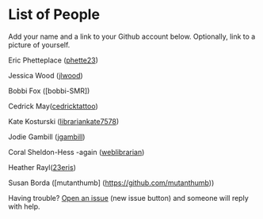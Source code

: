 # List of People

Add your name and a link to your Github account below. Optionally, link to a picture of yourself.

Eric Phetteplace ([phette23](http://github.com/phette23))

Jessica Wood ([jlwood](http://github.com/jlwood))

Bobbi Fox ([bobbi-SMR])

Cedrick May([cedricktattoo](https://github.com/cedricktattoo))

Kate Kosturski ([librariankate7578](https://github.com/librariankate7578))

Jodie Gambill ([jgambill](https://github.com/jgambill))

Coral Sheldon-Hess -again ([weblibrarian](https://github.com/weblibrarian)) 

Heather Rayl([23eris](https://github.com/23eris))

Susan Borda ([mutanthumb] (https://github.com/mutanthumb))

Having trouble? [Open an issue](https://github.com/phette23/Codeyear-IG-Github-Project/issues) (new issue button) and someone will reply with help.
